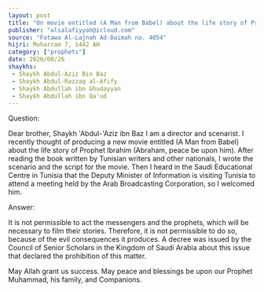 ```yaml
---
layout: post
title: "On movie entitled (A Man from Babel) about the life story of Prophet Abraham, (peace be upon him)"
publisher: "alsalafiyyah@icloud.com"
source: "Fatawa Al-Lajnah Ad-Daimah no. 4054"
hijri: Muharram 7, 1442 AH
category: ["prophets"]
date: 2020/08/26
shaykhs: 
 - Shaykh Abdul-Aziz Bin Baz
 - Shaykh Abdul-Razzaq al-Afify
 - Shaykh Abdullah ibn Ghudayyan
 - Shaykh Abdullah ibn Qa'ud
---
```


Question:

Dear brother, Shaykh 'Abdul-'Aziz ibn Baz I am a director and scenarist. I recently thought of producing a new movie entitled (A Man from Babel) about the life story of Prophet Ibrahim (Abraham, peace be upon him). After reading the book written by Tunisian writers and other nationals, I wrote the scenario and the script for the movie. Then I heard in the Saudi Educational Centre in Tunisia that the Deputy Minister of Information is visiting Tunisia to attend a meeting held by the Arab Broadcasting Corporation, so I welcomed him.

Answer: 

It is not permissible to act the messengers and the prophets, which will be necessary to film their stories. Therefore, it is not permissible to do so, because of the evil consequences it produces. A decree was issued by the Council of Senior Scholars in the Kingdom of Saudi Arabia about this issue that declared the prohibition of this matter.

May Allah grant us success. May peace and blessings be upon our Prophet Muhammad, his family, and Companions.

